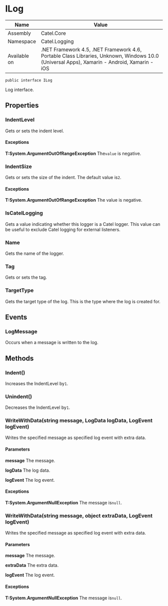 

# ILog

Name|Value
---|---
Assembly|Catel.Core
Namespace|Catel.Logging
Available on|.NET Framework 4.5, .NET Framework 4.6, Portable Class Libraries, Unknown, Windows 10.0 (Universal Apps), Xamarin - Android, Xamarin - iOS

```
public interface ILog
```

Log interface.



## Properties

### IndentLevel

Gets or sets the indent level.

#### Exceptions

**T:System.ArgumentOutOfRangeException**
The`value` is negative.



### IndentSize

Gets or sets the size of the indent. The default value is`2`.

#### Exceptions

**T:System.ArgumentOutOfRangeException**
The value is negative.



### IsCatelLogging

Gets a value indicating whether this logger is a Catel logger. This value can be useful to exclude Catel logging for external listeners.



### Name

Gets the name of the logger.



### Tag

Gets or sets the tag.



### TargetType

Gets the target type of the log. This is the type where the log is created for.



## Events

### LogMessage

Occurs when a message is written to the log.



## Methods

### Indent()

Increases the IndentLevel by`1`.



### Unindent()

Decreases the IndentLevel by`1`.



### WriteWithData(string message, LogData logData, LogEvent logEvent)

Writes the specified message as specified log event with extra data.

#### Parameters

**message**
The message.

**logData**
The log data.

**logEvent**
The log event.

#### Exceptions

**T:System.ArgumentNullException**
The message is`null`.



### WriteWithData(string message, object extraData, LogEvent logEvent)

Writes the specified message as specified log event with extra data.

#### Parameters

**message**
The message.

**extraData**
The extra data.

**logEvent**
The log event.

#### Exceptions

**T:System.ArgumentNullException**
The message is`null`.



